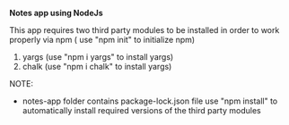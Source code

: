 **Notes app using NodeJs**

This app requires two third party modules to be installed in order to work properly via npm ( use "npm init" to initialize npm)
1. yargs (use "npm i yargs" to install yargs)
2. chalk (use "npm i chalk" to install yargs)

NOTE: 
* notes-app folder contains package-lock.json file use "npm install" to automatically install required versions of the third party modules

